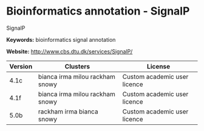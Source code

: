# Bioinformatics annotation - SignalP

SignalP

**Keywords:** bioinformatics signal annotation

**Website:** <http://www.cbs.dtu.dk/services/SignalP/>

| Version | Clusters | License |
| ------- | -------- | ------- |
| 4.1c | bianca irma milou rackham snowy | Custom academic user licence |
| 4.1f | bianca irma milou rackham snowy | Custom academic user licence |
| 5.0b | rackham irma bianca snowy | Custom academic user licence |
